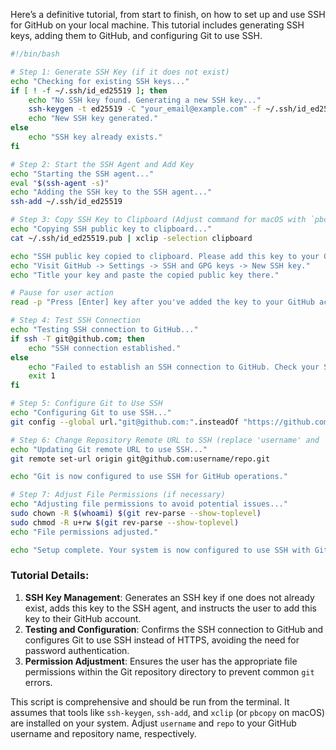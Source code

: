 Here’s a definitive tutorial, from start to finish, on how to set up and use SSH for GitHub on your local machine. This tutorial includes generating SSH keys, adding them to GitHub, and configuring Git to use SSH.

```bash
#!/bin/bash

# Step 1: Generate SSH Key (if it does not exist)
echo "Checking for existing SSH keys..."
if [ ! -f ~/.ssh/id_ed25519 ]; then
    echo "No SSH key found. Generating a new SSH key..."
    ssh-keygen -t ed25519 -C "your_email@example.com" -f ~/.ssh/id_ed25519 -N ""
    echo "New SSH key generated."
else
    echo "SSH key already exists."
fi

# Step 2: Start the SSH Agent and Add Key
echo "Starting the SSH agent..."
eval "$(ssh-agent -s)"
echo "Adding the SSH key to the SSH agent..."
ssh-add ~/.ssh/id_ed25519

# Step 3: Copy SSH Key to Clipboard (Adjust command for macOS with `pbcopy`)
echo "Copying SSH public key to clipboard..."
cat ~/.ssh/id_ed25519.pub | xclip -selection clipboard

echo "SSH public key copied to clipboard. Please add this key to your GitHub account."
echo "Visit GitHub -> Settings -> SSH and GPG keys -> New SSH key."
echo "Title your key and paste the copied public key there."

# Pause for user action
read -p "Press [Enter] key after you've added the key to your GitHub account..."

# Step 4: Test SSH Connection
echo "Testing SSH connection to GitHub..."
if ssh -T git@github.com; then
    echo "SSH connection established."
else
    echo "Failed to establish an SSH connection to GitHub. Check your SSH key settings on GitHub."
    exit 1
fi

# Step 5: Configure Git to Use SSH
echo "Configuring Git to use SSH..."
git config --global url."git@github.com:".insteadOf "https://github.com/"

# Step 6: Change Repository Remote URL to SSH (replace 'username' and 'repo' appropriately)
echo "Updating Git remote URL to use SSH..."
git remote set-url origin git@github.com:username/repo.git

echo "Git is now configured to use SSH for GitHub operations."

# Step 7: Adjust File Permissions (if necessary)
echo "Adjusting file permissions to avoid potential issues..."
sudo chown -R $(whoami) $(git rev-parse --show-toplevel)
sudo chmod -R u+rw $(git rev-parse --show-toplevel)
echo "File permissions adjusted."

echo "Setup complete. Your system is now configured to use SSH with GitHub."
```

### Tutorial Details:

1. **SSH Key Management**: Generates an SSH key if one does not already exist, adds this key to the SSH agent, and instructs the user to add this key to their GitHub account.
2. **Testing and Configuration**: Confirms the SSH connection to GitHub and configures Git to use SSH instead of HTTPS, avoiding the need for password authentication.
3. **Permission Adjustment**: Ensures the user has the appropriate file permissions within the Git repository directory to prevent common `git` errors.

This script is comprehensive and should be run from the terminal. It assumes that tools like `ssh-keygen`, `ssh-add`, and `xclip` (or `pbcopy` on macOS) are installed on your system. Adjust `username` and `repo` to your GitHub username and repository name, respectively.